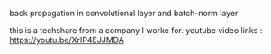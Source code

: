 back propagation in convolutional layer and batch-norm layer

this is a techshare from a company I worke for. 
youtube video links : 
https://youtu.be/XrIP4EJJMDA

